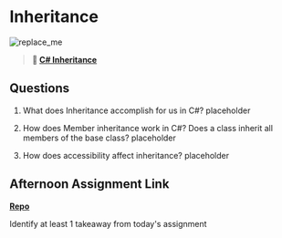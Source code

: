 # Inheritance

![replace_me](https://codeworks.blob.core.windows.net/public/assets/img/illustrations/placeholder.svg)

> **📖 [C# Inheritance](https://codeworksacademy.com/fs-student-guide/resources/wk10/04-Inheritance)**

## Questions

1. What does Inheritance accomplish for us in C#?
placeholder

2. How does Member inheritance work in C#? Does a class inherit all members of the base class?
placeholder

3. How does accessibility affect inheritance?
placeholder

## Afternoon Assignment Link

**[Repo](https://github.com/AndrewLaRue/<ASSIGNMENT_REPO>)**

Identify at least 1 takeaway from today's assignment
